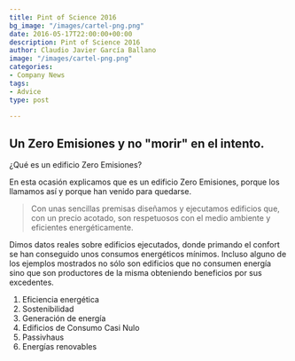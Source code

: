 ```yaml
---
title: Pint of Science 2016
bg_image: "/images/cartel-png.png"
date: 2016-05-17T22:00:00+00:00
description: Pint of Science 2016
author: Claudio Javier García Ballano
image: "/images/cartel-png.png"
categories:
- Company News
tags:
- Advice
type: post

---
```

## Un Zero Emisiones y no "morir" en el intento.

¿Qué es un edificio Zero Emisiones?

En esta ocasión explicamos que es un edificio Zero Emisiones, porque los llamamos así y porque han venido para quedarse.

> Con unas sencillas premisas diseñamos y ejecutamos edificios que, con un precio acotado, son respetuosos con el medio ambiente y eficientes energéticamente.

Dimos datos reales sobre edificios ejecutados, donde primando el confort se han conseguido unos consumos energéticos mínimos. Incluso alguno de los ejemplos mostrados no sólo son edificios que no consumen energía sino que son productores de la misma obteniendo beneficios por sus excedentes.

1. Eficiencia energética
2. Sostenibilidad
3. Generación de energía
4. Edificios de Consumo Casi Nulo
5. Passivhaus
6. Energías renovables
